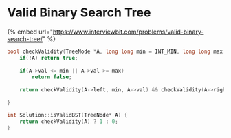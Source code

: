 # Valid Binary Search Tree

{% embed url="https://www.interviewbit.com/problems/valid-binary-search-tree/" %}

```cpp
bool checkValidity(TreeNode *A, long long min = INT_MIN, long long max = INT_MAX) {
    if(!A) return true;
    
    if(A->val <= min || A->val >= max)
        return false;
        
    return checkValidity(A->left, min, A->val) && checkValidity(A->right, A->val, max);
    
}

int Solution::isValidBST(TreeNode* A) {
    return checkValidity(A) ? 1 : 0;
}
```
